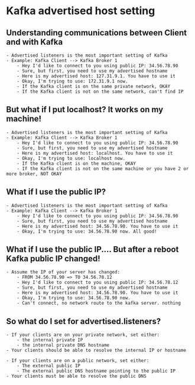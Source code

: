 # Kafka advertised host setting

## Understanding communications between Client and with Kafka
````text
- Advertised listeners is the most important setting of Kafka
- Example: Kafka Client --> Kafka Broker 1
    - Hey I'd like to connect to you using public IP: 34.56.78.90
    - Sure, but first, you need to use my advertised hostname
    - Here is my advertised host: 127.31.9.1. You have to use it
    - Okay, I'm trying to use: 172.31.9.1 now.
    - If the Kafka client is on the same private network, OKAY
    - If the Kafka client is not on the same network, can't find IP
````

## But what if I put localhost? It works on my machine!
````
- Advertised listeners is the most important setting of Kafka
- Example: Kafka Client --> Kafka Broker 1
    - Hey I'd like to connect to you using public IP: 34.56.78.90
    - Sure, but first, you need to use my advertised hostname
    - Here is my advertised host: localhost. You have to use it
    - Okay, I'm trying to use: localhost now.
    - If the Kafka client is on the machine, OKAY
    - If the Kafka client is not on the same machine or you have 2 or more broker, NOT OKAY
````

## What if I use the public IP?
````text
- Advertised listeners is the most important setting of Kafka
- Example: Kafka Client --> Kafka Broker 1
    - Hey I'd like to connect to you using public IP: 34.56.78.90
    - Sure, but first, you need to use my advertised hostname
    - Here is my advertised host: 34.56.78.90. You have to use it
    - Okay, I'm trying to use: 34.56.78.90 now. All good!
````
		
## What if I use the public IP.... But after a reboot Kafka public IP changed!
````text
- Assume the IP of your server has changed:
    - FROM 34.56.78.90 => TO 34.56.78.12
    - Hey I'd like to connect to you using public IP: 34.56.78.12
    - Sure, but first, you need to use my advertised hostname
    - Here is my advertised host: 34.56.78.90. You have to use it
    - Okay, I'm trying to use: 34.56.78.90 now.
    - Can't connect, no network route to the kafka server. nothing
````

## So what do I set for advertised.listeners?
````text
- If your clients are on your private network, set either:
    - the internal private IP
    - the internal private DNS hostname
- Your clients should be able to resolve the internal IP or hostname

- If your clients are on a public network, set either:
    - The external public IP
    - The external public DNS hostname pointing to the public IP
- Your clients must be able to resolve the public DNS
````

